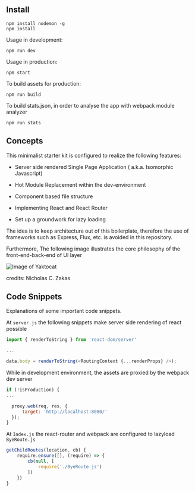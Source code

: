 ## Install

```
npm install nodemon -g
npm install
```

Usage in development:
```
npm run dev
```
Usage in production:
```
npm start
```
To build assets for production:
```
npm run build
```
To build stats.json, in order to analyse the app with webpack module analyzer
```
npm run stats
```

## Concepts

This minimalist starter kit is configured to realize the following features:
	
   * Server side rendered Single Page Application ( a.k.a. Isomorphic Javascript)
 
   * Hot Module Replacement within the dev-environment

   * Component based file structure

   * Implementing React and React Router

   * Set up a groundwork for lazy loading

The idea is to keep architecture out of this boilerplate, therefore the use of frameworks such as Express, Flux, etc. is avoided in this repository. 

Furthermore, The following image illustrates the core philosophy of the front-end-back-end of UI layer


![Image of Yaktocat](https://www.nczonline.net/images/wp-content/uploads/2013/10/nodejs2.png)
 

credits: Nicholas C. Zakas 

## Code Snippets

Explanations of some important code snippets.

At `server.js` the following snippets make server side rendering of react possible 

``` javascript
import { renderToString } from 'react-dom/server'

...

data.body = renderToString(<RoutingContext {...renderProps} />);

```

While in development environment, the assets are proxied by the webpack dev server
``` javascript
if (!isProduction) {
...

  proxy.web(req, res, {
      target: 'http://localhost:8080/'
  });
}

```

At `Index.js` the react-router and webpack are configured to lazyload `ByeRoute.js`

``` javascript
getChildRoutes(location, cb) {
	require.ensure([], (require) => {
		cb(null, [ 
			require('./ByeRoute.js') 
		])
	})
}

```
